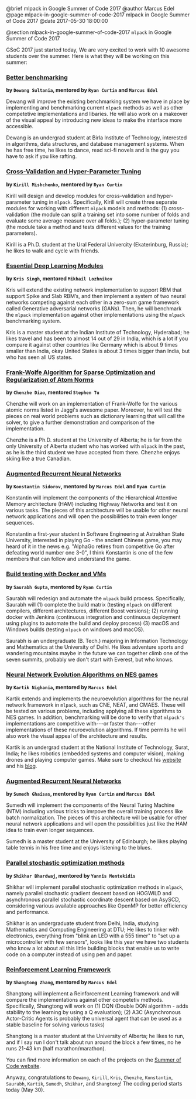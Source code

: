 @brief mlpack in Google Summer of Code 2017
@author Marcus Edel
@page mlpack-in-google-summer-of-code-2017 mlpack in Google Summer of Code 2017
@date 2017-05-30 18:00:00

@section mlpack-in-google-summer-of-code-2017 `mlpack` in Google Summer of Code 2017

GSoC 2017 just started today, We are very excited to work with 10 awesome
students over the summer. Here is what they will be working on this summer:

### [Better benchmarking](https://github.com/mlpack/mlpack/wiki/SummerOfCodeIdeas#better-benchmarking)
**by `Dewang Sultania`, mentored by `Ryan Curtin` and `Marcus Edel`**

Dewang will improve the existing benchmarking system we have in place by
implementing and benchmarking current `mlpack` methods as well as other
competetive implementations and libaries. He will also work on a makeover of the
visual appeal by introducing new ideas to make the interface more accessible.

Dewang is an undergrad student at Birla Institute of Technology, interested in
algorithms, data structures, and database management systems. When he has free
time, he likes to dance, read sci-fi novels and is the guy you have to ask if
you like rafting.

### [Cross-Validation and Hyper-Parameter Tuning](https://github.com/mlpack/mlpack/wiki/SummerOfCodeIdeas#cross-validation-and-hyper-parameter-tuning-infrastructure)

**by `Kirill Mishchenko`, mentored by `Ryan Curtin`**

Kirill will design and develop modules for cross-validation and hyper-parameter
tuning in `mlpack`. Specifically, Kirill will create three separate modules for
working with different `mlpack` models and methods: (1) cross-validation (the
module can split a training set into some number of folds and evaluate some
average measure over all folds.); (2) hyper-parameter tuning (the module take a
method and tests different values for the training parameters).

Kirill is a Ph.D. student at the Ural Federal Univercity (Ekaterinburg, Russia);
he likes to walk and cycle with friends.

### [Essential Deep Learning Modules](https://github.com/mlpack/mlpack/wiki/SummerOfCodeIdeas#essential-deep-learning-modules)

**by `Kris Singh`, mentored `Mikhail Lozhnikov`**

Kris will extend the existing network implementation to support RBM that support
Spike and Slab RBM’s, and then implement a system of two neural networks
competing against each other in a zero-sum game framework called Generative
adversarial networks (GANs). Then, he will benchmark the `mlpack` implementation
against other implementations using the `mlpack` benchmarking system.

Kris is a master student at the Indian Institute of Technology, Hyderabad; he
likes travel and has been to almost 14 out of 29 in India, which is a lot if you
compare it against other countries like Germany which is about 9 times smaller
than India, okay United States is about 3 times bigger than India, but who has
seen all US states.

### [Frank-Wolfe Algorithm for Sparse Optimization and Regularization of Atom Norms](https://github.com/mlpack/mlpack/wiki/SummerOfCodeIdeas#low-ranksparse-optimization-using-frank-wolfe)

**by `Chenzhe Diao`, mentored `Stephen Tu`**

Chenzhe will work on an implementation of Frank-Wolfe for the various atomic
norms listed in Jaggi's awesome paper. Moreover, he will test the pieces on real
world problems such as dictionary learning that will call the solver, to give a
further demonstration and comparison of the implementation.

Chenzhe is a Ph.D. student at the University of Alberta; he is far from the only
University of Alberta student who has worked with `mlpack` in the past, as he is
the third student we have accepted from there. Chenzhe enjoys skiing like a true
Canadian.

### [Augmented Recurrent Neural Networks](https://github.com/mlpack/mlpack/wiki/SummerOfCodeIdeas#augmented-recurrent-neural-networks)

**by `Konstantin Sidorov`, mentored by `Marcus Edel` and `Ryan Curtin`**

Konstantin will implement the components of the Hierarchical Attentive Memory
architecture (HAM) including Highway Networks and test it on various tasks. The
pieces of this architecture will be usable for other neural network applications
and will open the possibilities to train even longer sequences.

Konstantin a first-year student in Software Engineering at Astrakhan State
University, interested in playing Go - the ancient Chinese game, you may heard
of it in the news e.g. "AlphaGo retires from competitive Go after defeating
world number one 3-0", I think Konstantin is one of the few members that can
follow and understand the game.

### [Build testing with Docker and VMs](https://github.com/mlpack/mlpack/wiki/SummerOfCodeIdeas#build-testing-with-docker-and-vms)

**by `Saurabh Gupta`, mentored by `Ryan Curtin`**

Saurabh will redesign and automate the `mlpack` build process. Specifically,
Saurabh will (1) complete the build matrix (testing `mlpack` on different
compilers, different architectures, different Boost versions); (2) running
docker with Jenkins (continuous integration and continuous deployment using
plugins to automate the build and deploy process) (3) macOS and Windows builds
(testing `mlpack` on windows and macOS).

Saurabh is an undergraduate (B. Tech.) majoring in Information Technology and
Mathematics at the University of Delhi. He likes adventure sports and wandering
mountains maybe in the future we can together climb one of the seven summits,
probably we don't start with Everest, but who knows.

### [Neural Network Evolution Algorithms on NES games](https://github.com/mlpack/mlpack/wiki/SummerOfCodeIdeas#neuroevolution-algorithms)

**by `Kartik Nighania`, mentored by `Marcus Edel`**

Kartik extends and implements the neuroevolution algorithms for the neural
network framework in `mlpack`, such as CNE, NEAT, and CMAES. These will be tested
on various problems, including applying all these algorithms to NES games. In
addition, benchmarking will be done to verify that `mlpack's` implementations are
competitive with---or faster than---other implementations of these
neuroevolution algorithms. If time permits he will also work the visual appeal
of the architecture and results.

Kartik is an undergrad student at the National Institute of Technology, Surat,
India; he likes robotics (embedded systems and computer vision), making drones
and playing computer games. Make sure to checkout his
[website](http://www.kartiknighania.com/kartik-nighania.html) and his
[blog](https://kartiknighania.wordpress.com/).

### [Augmented Recurrent Neural Networks](https://github.com/mlpack/mlpack/wiki/SummerOfCodeIdeas#augmented-recurrent-neural-networks)

**by `Sumedh Ghaisas`, mentored by `Ryan Curtin` and `Marcus Edel`**

Sumedh will implement the components of the Neural Turing Machine (NTM)
including various tricks to imrpove the overall training process like batch
normalization. The pieces of this architecture will be usable for other neural
network applications and will open the possibilities just like the HAM idea to
train even longer sequences.

Sumedh is a master student at the University of Edinburgh; he likes playing
table tennis in his free time and enjoys listening to the blues.

### [Parallel stochastic optimization methods](https://github.com/mlpack/mlpack/wiki/SummerOfCodeIdeas#profiling-for-parallelization)

**by `Shikhar Bhardwaj`, mentored by `Yannis Mentekidis`**

Shikhar will implement parallel stochastic optimization methods in `mlpack`,
namely parallel stochastic gradient descent based on HOGWILD and asynchronous
parallel stochastic coordinate descent based on AsySCD, considering various
available approaches like OpenMP for better efficiency and performance.

Shikhar is an undergraduate student from Delhi, India, studying Mathematics and
Computing Engineering at DTU; He likes to tinker with electronics, everything
from "blink an LED with a 555 timer" to "set up a microcontroller with few
sensors", looks like this year we have two students who know a lot about all
this little building blocks that enable us to write code on a computer instead
of using pen and paper.

### [Reinforcement Learning Framework](https://github.com/mlpack/mlpack/wiki/SummerOfCodeIdeas#reinforcement-learning)

**by `Shangtong Zhang`, mentored by `Marcus Edel`**

Shangtong will implement a Reinforcement Learning framework and will compare the
implementations against other competetiv methods. Specifically, Shangtong will
work on (1) DQN (Double DQN algorithm - adds stability to the learning by using
a Q evaluation); (2) A3C (Asynchronous Actor-Critic Agents is probably the
universal agent that can be used as a stable baseline for solving various tasks)

Shangtong is a master student at the University of Alberta; he likes to run, and
if I say run I don't talk about run around the block a few times, no he runs
21-43 km (half marathon/marathon).


You can find more information on each of the projects on the [Summer of Code website](https://summerofcode.withgoogle.com/organizations/5066356388003840/).

Anyway, congratulations to `Dewang`, `Kirill`, `Kris`, `Chenzhe`, `Konstantin`, `Saurabh`,
`Kartik`, `Sumedh`, `Shikhar`, and `Shangtong`! The coding period starts today (May 30).
